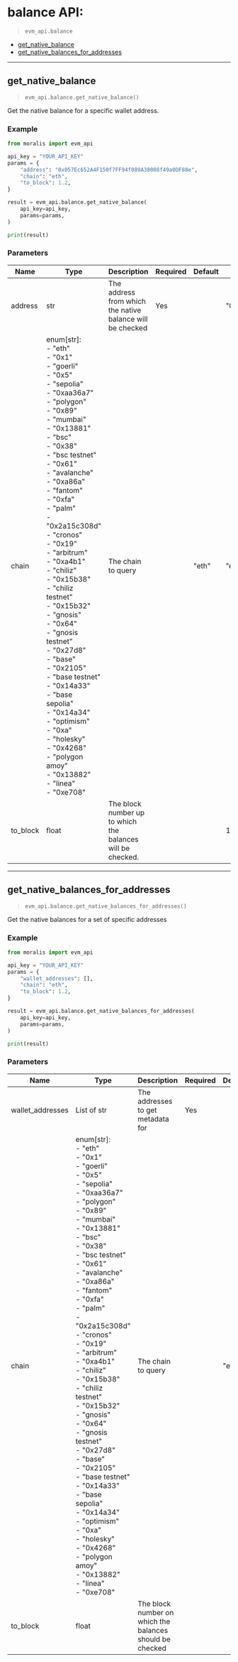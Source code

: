 # balance API:

> `evm_api.balance`

- [get_native_balance](#get_native_balance)
- [get_native_balances_for_addresses](#get_native_balances_for_addresses)


---
## get_native_balance

> `evm_api.balance.get_native_balance()`

Get the native balance for a specific wallet address.


### Example
```python
from moralis import evm_api

api_key = "YOUR_API_KEY"
params = {
    "address": "0x057Ec652A4F150f7FF94f089A38008f49a0DF88e", 
    "chain": "eth", 
    "to_block": 1.2, 
}

result = evm_api.balance.get_native_balance(
    api_key=api_key,
    params=params,
)

print(result)

```

### Parameters

| Name | Type | Description | Required | Default | Example |
|------|------|-------------|----------|---------|---------|
| address | str | The address from which the native balance will be checked | Yes |  | "0x057Ec652A4F150f7FF94f089A38008f49a0DF88e" |
| chain | enum[str]: <br/>- "eth"<br/>- "0x1"<br/>- "goerli"<br/>- "0x5"<br/>- "sepolia"<br/>- "0xaa36a7"<br/>- "polygon"<br/>- "0x89"<br/>- "mumbai"<br/>- "0x13881"<br/>- "bsc"<br/>- "0x38"<br/>- "bsc testnet"<br/>- "0x61"<br/>- "avalanche"<br/>- "0xa86a"<br/>- "fantom"<br/>- "0xfa"<br/>- "palm"<br/>- "0x2a15c308d"<br/>- "cronos"<br/>- "0x19"<br/>- "arbitrum"<br/>- "0xa4b1"<br/>- "chiliz"<br/>- "0x15b38"<br/>- "chiliz testnet"<br/>- "0x15b32"<br/>- "gnosis"<br/>- "0x64"<br/>- "gnosis testnet"<br/>- "0x27d8"<br/>- "base"<br/>- "0x2105"<br/>- "base testnet"<br/>- "0x14a33"<br/>- "base sepolia"<br/>- "0x14a34"<br/>- "optimism"<br/>- "0xa"<br/>- "holesky"<br/>- "0x4268"<br/>- "polygon amoy"<br/>- "0x13882"<br/>- "linea"<br/>- "0xe708" | The chain to query |  | "eth" | "eth" |
| to_block | float | The block number up to which the balances will be checked. |  |  | 1.2 |



---
## get_native_balances_for_addresses

> `evm_api.balance.get_native_balances_for_addresses()`

Get the native balances for a set of specific addresses


### Example
```python
from moralis import evm_api

api_key = "YOUR_API_KEY"
params = {
    "wallet_addresses": [], 
    "chain": "eth", 
    "to_block": 1.2, 
}

result = evm_api.balance.get_native_balances_for_addresses(
    api_key=api_key,
    params=params,
)

print(result)

```

### Parameters

| Name | Type | Description | Required | Default | Example |
|------|------|-------------|----------|---------|---------|
| wallet_addresses | List of str | The addresses to get metadata for | Yes |  | [] |
| chain | enum[str]: <br/>- "eth"<br/>- "0x1"<br/>- "goerli"<br/>- "0x5"<br/>- "sepolia"<br/>- "0xaa36a7"<br/>- "polygon"<br/>- "0x89"<br/>- "mumbai"<br/>- "0x13881"<br/>- "bsc"<br/>- "0x38"<br/>- "bsc testnet"<br/>- "0x61"<br/>- "avalanche"<br/>- "0xa86a"<br/>- "fantom"<br/>- "0xfa"<br/>- "palm"<br/>- "0x2a15c308d"<br/>- "cronos"<br/>- "0x19"<br/>- "arbitrum"<br/>- "0xa4b1"<br/>- "chiliz"<br/>- "0x15b38"<br/>- "chiliz testnet"<br/>- "0x15b32"<br/>- "gnosis"<br/>- "0x64"<br/>- "gnosis testnet"<br/>- "0x27d8"<br/>- "base"<br/>- "0x2105"<br/>- "base testnet"<br/>- "0x14a33"<br/>- "base sepolia"<br/>- "0x14a34"<br/>- "optimism"<br/>- "0xa"<br/>- "holesky"<br/>- "0x4268"<br/>- "polygon amoy"<br/>- "0x13882"<br/>- "linea"<br/>- "0xe708" | The chain to query |  | "eth" | "eth" |
| to_block | float | The block number on which the balances should be checked |  |  | 1.2 |





